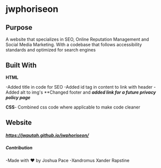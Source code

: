 # jwphoriseon

## Purpose
A website that specializes in SEO, Online Reputation Management and Social Media Marketing. With a codebase that follows accessibility standards and optimized for search engines

## Built With
**HTML**

-Added title in code for SEO
-Added id tag in content to link with header
-Added alt to img's
**Changed footer and ***added link for a future privacy policy page***

**CSS**-
Combined css code where applicable to make code cleaner

## Website

##### https://jwputah.github.io/jwphoriseon/


##### Contribution
-Made with :heart: by Joshua Pace
-Xandromus Xander Rapstine
